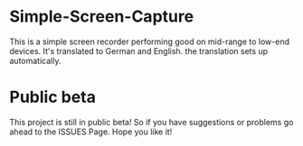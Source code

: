 # Simple-Screen-Capture
This is a simple screen recorder performing good on mid-range to low-end devices. It's translated to German and English. the translation sets up automatically. 
# Public beta
This project is still in public beta! So if you have suggestions or problems go ahead to the ISSUES Page.
Hope you like it!
